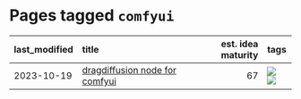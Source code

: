 # Pages tagged `comfyui`

|last_modified|title|est. idea maturity|tags
|:---|:---|---:|:---|
|2023-10-19|[dragdiffusion node for comfyui](../comfyui_dragdiffusion.md)|67|[![](https://img.shields.io/badge/tag-comfyui-254eb)](../tags/comfyui.md) [![](https://img.shields.io/badge/tag-tooling-b08442)](../tags/tooling.md)|
